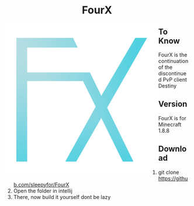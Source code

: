<h1 align="center">FourX</h1>
<img align="left" alt="Cover" src="FourX/assets/minecraft/images/logo.png" height="420" width="420" /> 

## To Know

FourX is the continuation of the discontinued PvP client Destiny

## Version
FourX is for Minecraft 1.8.8

## Download

1) git clone https://github.com/sleepyfor/FourX
2) Open the folder in intellij
3) There, now build it yourself dont be lazy
